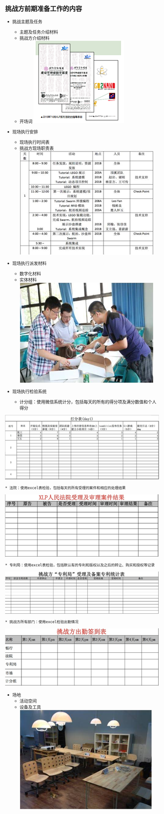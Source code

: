 ## 挑战方前期准备工作的内容

* 挑战主题及任务
	* 主题及任务介绍材料
	* 挑战方介绍材料
	* 开场词
![0](../assets/challenger_preparation/challenge_team_preparation_work/00.jpg)
* 现场执行安排
	* 现场执行时间表
	* 挑战方现场职责表
![0](../assets/challenger_preparation/challenge_team_preparation_work/01.jpg)

* 现场执行派发材料
	* 数字化材料
	* 实体材料
![0](../assets/challenger_preparation/challenge_team_preparation_work/02.jpg)


* 现场执行检验系统
    * 计分组：使用微信系统计分，包括每天的所有的得分项及满分数值和个人得分

![0](../assets/challenger_preparation/challenge_team_preparation_work/04.jpg)

    * 法院：使用excel表检验，包括每天的所有受理的案件和相应的处理结果

![0](../assets/challenger_preparation/challenge_team_preparation_work/05.jpg)

    * 专利局：使用excel表检验，包括默认有的专利和版权以及之后的转让、购买和授权等记录

![0](../assets/challenger_preparation/challenge_team_preparation_work/06.jpg)

    * 挑战方所有部门：使用excel检验出勤情况

![0](../assets/challenger_preparation/challenge_team_preparation_work/07.jpg)


* 场地
	* 活动空间
	* 设备及工具
![0](../assets/challenger_preparation/challenge_team_preparation_work/03.jpg)
